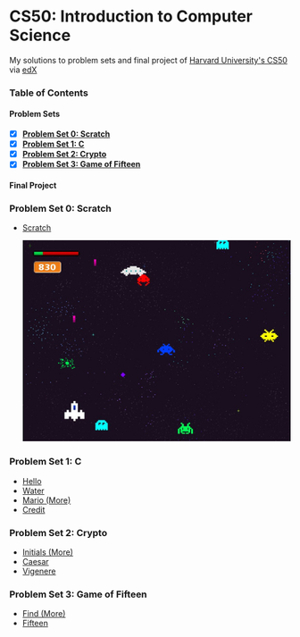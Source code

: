 # CS50: Introduction to Computer Science

My solutions to problem sets and final project of [Harvard University's CS50](https://cs50.harvard.edu/) via [edX](https://www.edx.org/)

### Table of Contents

#### Problem Sets

- [x] **[Problem Set 0: Scratch](https://github.com/bomholtm/cs50#problem-set-0-scratch)**
- [x] **[Problem Set 1: C](https://github.com/bomholtm/cs50#problem-set-1-c)**
- [x] **[Problem Set 2: Crypto](https://github.com/bomholtm/cs50#problem-set-2-crypto)**
- [x] **[Problem Set 3: Game of Fifteen](https://github.com/bomholtm/cs50#problem-set-3-game-of-fifteen)**

#### Final Project


### Problem Set 0: Scratch

* [Scratch](https://scratch.mit.edu/projects/120298616/#fullscreen)

  [![](_assets/README/invaderoids.jpg)](https://scratch.mit.edu/projects/120298616/#fullscreen)


### Problem Set 1: C

* [Hello](https://github.com/bomholtm/cs50/tree/master/pset1/hello.c)
* [Water](https://github.com/bomholtm/cs50/tree/master/pset1/water.c)
* [Mario (More)](https://github.com/bomholtm/cs50/tree/master/pset1/mario.c)
* [Credit](https://github.com/bomholtm/cs50/tree/master/pset1/credit.c)


### Problem Set 2: Crypto

* [Initials (More)](https://github.com/bomholtm/cs50/tree/master/pset2/initials.c)
* [Caesar](https://github.com/bomholtm/cs50/tree/master/pset2/caesar.c)
* [Vigenere](https://github.com/bomholtm/cs50/tree/master/pset2/vigenere.c)


### Problem Set 3: Game of Fifteen

* [Find (More)](https://github.com/bomholtm/cs50/tree/master/pset3/find)
* [Fifteen](https://github.com/bomholtm/cs50/tree/master/pset3/fifteen)
